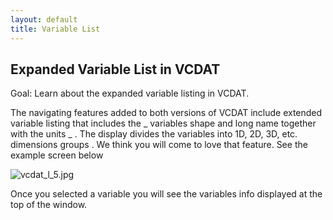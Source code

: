 ```yaml
---
layout: default
title: Variable List 
---
```


##  Expanded Variable List in VCDAT
Goal: Learn about the expanded variable listing in VCDAT.

The navigating features added to both versions of VCDAT include  extended
variable listing   that includes the _ variables shape  and  long name
together with the  units  _ . The display divides the variables into 1D, 2D,
3D, etc.  dimensions groups  . We think you will come to love that feature.
See the example screen below

![vcdat_l_5.jpg](media/images/image_large)

Once you selected a variable you will see the variables info displayed at the
top of the window.
